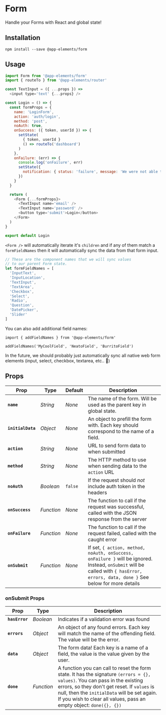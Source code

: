 # Form

Handle your Forms with React and global state!

## Installation

`npm install --save @app-elements/form`

## Usage

```javascript
import Form from '@app-elements/form'
import { routeTo } from '@app-elements/router'

const TextInput = ({ ...props }) =>
  <input type='text' {...props} />

const Login = () => {
  const formProps = {
    name: 'LoginForm',
    action: 'auth/login',
    method: 'post',
    noAuth: true,
    onSuccess: ({ token, userId }) => {
      setState(
        { token, userId }
        () => routeTo('dashboard')
      )
    },
    onFailure: (err) => {
      console.log('onFailure', err)
      setState({
        notification: { status: 'failure', message: 'We were not able to log you in!' }
      })
    }
  }

  return (
    <Form {...formProps}>
      <TextInput name='email' />
      <TextInput name='password' />
      <button type='submit'>Login</button>
    </Form>
  )
}

export default Login
```

`<Form />` will automatically iterate it's `children` and if any of them match a `formFieldNames` then it will automatically sync the data from that form input.

```javascript
// These are the component names that we will sync values
// to our parent Form state.
let formFieldNames = [
  'InputText',
  'InputLocation',
  'TextInput',
  'TextArea',
  'Checkbox',
  'Select',
  'Radio',
  'Question',
  'DatePicker',
  'Slider'
]
```

You can also add additional field names:

```javacript
import { addFieldNames } from '@app-elements/form'

addFieldNames('MyCoolField', 'NeatoField', 'BurritoField')
```

In the future, we should probably just automatically sync all native web form elements (input, select, checkbox, textarea, etc.. :shrug:)

## Props

| Prop                   | Type       | Default       | Description         |
|------------------------|------------|---------------|---------------------|
| **`name`**             | _String_   | _None_        | The name of the form. Will be used as the parent key in global state.
| **`initialData`**      | _Object_   | _None_        | An object to prefill the form with. Each key should correspond to the name of a field.
| **`action`**           | _String_   | _None_        | URL to send form data to when submitted
| **`method`**           | _String_   | _None_        | The HTTP method to use when sending data to the `action` URL
| **`noAuth`**           | _Boolean_  | `false`       | If the request should *not* include auth token in the headers
| **`onSuccess`**        | _Function_ | _None_        | The function to call if the request was successful, called with the JSON response from the server
| **`onFailure`**        | _Function_ | _None_        | The function to call if the request failed, called with the caught error
| **`onSubmit`**         | _Function_ | _None_        | If set, `{ action, method, noAuth, onSuccess, onFailure }` will be ignored. Instead, `onSubmit` will be called with `{ hasError, errors, data, done }` See below for more details

### onSubmit Props

| Prop                   | Type       | Description         |
|------------------------|------------|---------------------|
| **`hasError`**         | _Boolean_  | Indicates if a validation error was found
| **`errors`**           | _Object_   | An object of any found errors. Each key will match the name of the offending field. The value will be the error.
| **`data`**             | _Object_   | The form data! Each key is a name of a field, the value is the value given by the user.
| **`done`**             | _Function_ | A function you can call to reset the form state. It has the signature `(errors = {}, values)`. You can pass in the existing errors, so they don't get reset. If `values` is null, then the `initialData` will be set again. If you wish to clear all values, pass an empty object: `done({}, {})`
